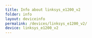 ```yaml
---
title: Info about linksys_e1200_v2
folder: info
layout: deviceinfo
permalink: /devices/linksys_e1200_v2/
device: linksys_e1200_v2
---
```

